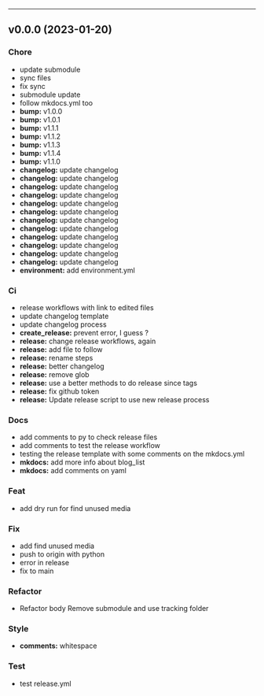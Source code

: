 ---
<a name="v0.0.0"></a>
## v0.0.0 (2023-01-20)

### Chore

* update submodule
* sync files
* fix sync
* submodule update
* follow mkdocs.yml too
* **bump:** v1.0.0
* **bump:** v1.0.1
* **bump:** v1.1.1
* **bump:** v1.1.2
* **bump:** v1.1.3
* **bump:** v1.1.4
* **bump:** v1.1.0
* **changelog:** update changelog
* **changelog:** update changelog
* **changelog:** update changelog
* **changelog:** update changelog
* **changelog:** update changelog
* **changelog:** update changelog
* **changelog:** update changelog
* **changelog:** update changelog
* **changelog:** update changelog
* **changelog:** update changelog
* **changelog:** update changelog
* **changelog:** update changelog
* **environment:** add environment.yml

### Ci

* release workflows with link to edited files
* update changelog template
* update changelog process
* **create_release:** prevent error, I guess ?
* **release:** change release workflows, again
* **release:** add file to follow
* **release:** rename steps
* **release:** better changelog
* **release:** remove glob
* **release:** use a better methods to do release since tags
* **release:** fix github token
* **release:** Update release script to use new release process

### Docs

* add comments to py to check release files
* add comments to test the release workflow
* testing the release template with some comments on the mkdocs.yml
* **mkdocs:** add more info about blog_list
* **mkdocs:** add comments on yaml

### Feat

* add dry run for find unused media

### Fix

* add find unused media
* push to origin with python
* error in release
* fix to main

### Refactor

* Refactor body Remove submodule and use tracking folder

### Style

* **comments:** whitespace

### Test

* test release.yml

